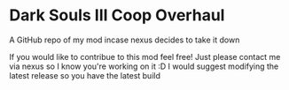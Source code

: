 # Dark Souls III Coop Overhaul
 A GitHub repo of my mod incase nexus decides to take it down

 If you would like to contribue to this mod feel free! Just please contact me via nexus so I know you're working on it :D
 I would suggest modifying the latest release so you have the latest build
